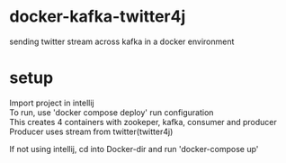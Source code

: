 # docker-kafka-twitter4j
sending twitter stream across kafka in a docker environment


# setup
Import project in intellij \
To run, use 'docker compose deploy' run configuration \
This creates 4 containers with zookeper, kafka, consumer and producer \
Producer uses stream from twitter(twitter4j) 

If not using intellij, cd into Docker-dir and run 'docker-compose up'

